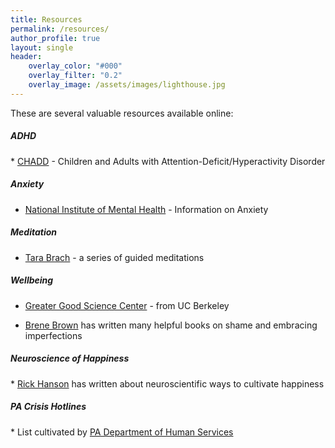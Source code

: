 ```yaml
---
title: Resources
permalink: /resources/
author_profile: true
layout: single
header:
    overlay_color: "#000"
    overlay_filter: "0.2"
    overlay_image: /assets/images/lighthouse.jpg
---
```

These are several valuable resources available online:

<h5>ADHD</h5>
* <a href="http://www.chadd.org" target="_blank">CHADD</a> - Children and Adults with Attention-Deficit/Hyperactivity Disorder

<h5>Anxiety</h5>

* <p><a href="https://www.nimh.nih.gov/health/topics/anxiety-disorders/index.shtml" target="_blank">National Institute of Mental Health</a> - Information on Anxiety

<h5>Meditation</h5>

* <a href="https://www.tarabrach.com/guided-meditations/" target="_blank">Tara Brach</a> - a series of guided meditations

<h5>Wellbeing</h5>

* <p><a href="https://greatergood.berkeley.edu/" target="_blank">Greater Good Science Center</a> - from UC Berkeley</p>
* <p><a href="https://brenebrown.com/" target="_blank">Brene Brown</a> has written many helpful books on shame and embracing imperfections</p>

<h5>Neuroscience of Happiness</h5>
* <a href="https://www.rickhanson.net" target="_blank">Rick Hanson</a> has written about neuroscientific ways to cultivate happiness

<h5>PA Crisis Hotlines</h5>
* List cultivated by <a href="https://www.dhs.pa.gov/Services/Mental-Health-In-PA/Pages/default.aspx" target="_blank">PA Department of Human Services</a>
